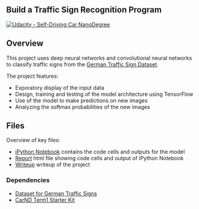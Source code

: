 ## Build a Traffic Sign Recognition Program
[![Udacity - Self-Driving Car NanoDegree](https://s3.amazonaws.com/udacity-sdc/github/shield-carnd.svg)](http://www.udacity.com/drive)

Overview
---
This project uses deep neural networks and convolutional neural networks to classify traffic signs from the [German Traffic Sign Dataset](http://benchmark.ini.rub.de/?section=gtsrb&subsection=dataset). 

The project features:
* Exporatory display of the input data
* Design, training and testing of the model architecture using TensorFlow
* Use of the model to make predictions on new images
* Analyzing the softmax probabilities of the new images

Files
---
Overview of key files:

* [iPython Notebook](https://github.com/cassiecarr/CarND-TrafficSignClassifier-P2-1/blob/master/Traffic_Sign_Classifier.ipynb) contains the code cells and outputs for the model
* [Report](https://github.com/cassiecarr/CarND-TrafficSignClassifier-P2-1/blob/master/report.html) html file showing code cells and output of iPython Notebook 
* [Writeup](https://github.com/cassiecarr/CarND-TrafficSignClassifier-P2-1/blob/master/writeup.md) writeup of the project

### Dependencies

* [Dataset for German Traffic Signs](https://d17h27t6h515a5.cloudfront.net/topher/2017/February/5898cd6f_traffic-signs-data/traffic-signs-data.zip)
* [CarND Term1 Starter Kit](https://github.com/udacity/CarND-Term1-Starter-Kit)


